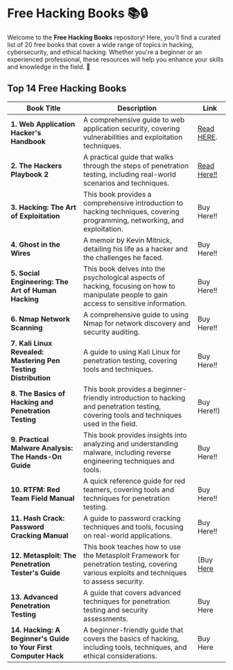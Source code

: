 # Free Hacking Books 📚🔒

Welcome to the **Free Hacking Books** repository! Here, you'll find a curated list of 20 free books that cover a wide range of topics in hacking, cybersecurity, and ethical hacking. Whether you're a beginner or an experienced professional, these resources will help you enhance your skills and knowledge in the field. 🚀

## Top 1️4️ Free Hacking Books

| Book Title | Description | Link |
|------------|-------------|------|
| **1. Web Application Hacker's Handbook** | A comprehensive guide to web application security, covering vulnerabilities and exploitation techniques. | [Read HERE](https://edu.anarcho-copy.org/Against%20Security%20-%20Self%20Security/Dafydd%20Stuttard,%20Marcus%20Pinto%20-%20The%20web%20application%20hacker's%20handbook_%20finding%20and%20exploiting%20security%20flaws-Wiley%20(2011).pdf). | 
| **2. The Hackers Playbook 2** | A practical guide that walks through the steps of penetration testing, including real-world scenarios and techniques. | [Read Here!!]([url](https://someplace-else.neocities.org/books/The%20Hacker%20Playbook%202%20-%20Practical%20Guide%20To%20Penetration%20Testing.pdf)) |
| **3. Hacking: The Art of Exploitation** | This book provides a comprehensive introduction to hacking techniques, covering programming, networking, and exploitation. | Buy Here!! |
| **4. Ghost in the Wires** | A memoir by Kevin Mitnick, detailing his life as a hacker and the challenges he faced. | Buy Here!! |
| **5. Social Engineering: The Art of Human Hacking** | This book delves into the psychological aspects of hacking, focusing on how to manipulate people to gain access to sensitive information. | Buy Here!! |
| **6. Nmap Network Scanning** | A comprehensive guide to using Nmap for network discovery and security auditing. | Buy Here!! |
| **7. Kali Linux Revealed: Mastering Pen Testing Distribution** | A guide to using Kali Linux for penetration testing, covering tools and techniques. | Buy Here!! |
| **8. The Basics of Hacking and Penetration Testing** | This book provides a beginner-friendly introduction to hacking and penetration testing, covering tools and techniques used in the field. | Buy Here!!) |
| **9. Practical Malware Analysis: The Hands-On Guide** | This book provides insights into analyzing and understanding malware, including reverse engineering techniques and tools. | Buy Here!! |
| **10. RTFM: Red Team Field Manual** | A quick reference guide for red teamers, covering tools and techniques for penetration testing. | Buy Here!! |
| **11. Hash Crack: Password Cracking Manual** | A guide to password cracking techniques and tools, focusing on real-world applications. | Buy Here!! |
| **12. Metasploit: The Penetration Tester's Guide** | This book teaches how to use the Metasploit Framework for penetration testing, covering various exploits and techniques to assess security. | [Buy [Here](url) |
| **13. Advanced Penetration Testing** | A guide that covers advanced techniques for penetration testing and security assessments. | Buy Here |
| **14. Hacking: A Beginner's Guide to Your First Computer Hack** | A beginner-friendly guide that covers the basics of hacking, including tools, techniques, and ethical considerations. | Buy Here |

